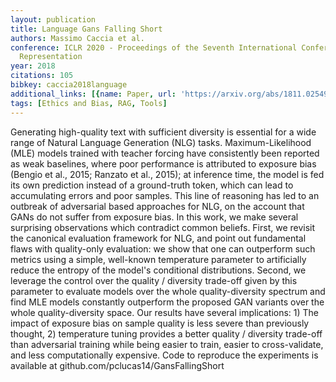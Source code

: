 ```yaml
---
layout: publication
title: Language Gans Falling Short
authors: Massimo Caccia et al.
conference: ICLR 2020 - Proceedings of the Seventh International Conference on Learning
  Representation
year: 2018
citations: 105
bibkey: caccia2018language
additional_links: [{name: Paper, url: 'https://arxiv.org/abs/1811.02549'}]
tags: [Ethics and Bias, RAG, Tools]
---
```

Generating high-quality text with sufficient diversity is essential for a
wide range of Natural Language Generation (NLG) tasks. Maximum-Likelihood (MLE)
models trained with teacher forcing have consistently been reported as weak
baselines, where poor performance is attributed to exposure bias (Bengio et
al., 2015; Ranzato et al., 2015); at inference time, the model is fed its own
prediction instead of a ground-truth token, which can lead to accumulating
errors and poor samples. This line of reasoning has led to an outbreak of
adversarial based approaches for NLG, on the account that GANs do not suffer
from exposure bias. In this work, we make several surprising observations which
contradict common beliefs. First, we revisit the canonical evaluation framework
for NLG, and point out fundamental flaws with quality-only evaluation: we show
that one can outperform such metrics using a simple, well-known temperature
parameter to artificially reduce the entropy of the model's conditional
distributions. Second, we leverage the control over the quality / diversity
trade-off given by this parameter to evaluate models over the whole
quality-diversity spectrum and find MLE models constantly outperform the
proposed GAN variants over the whole quality-diversity space. Our results have
several implications: 1) The impact of exposure bias on sample quality is less
severe than previously thought, 2) temperature tuning provides a better quality
/ diversity trade-off than adversarial training while being easier to train,
easier to cross-validate, and less computationally expensive. Code to reproduce
the experiments is available at github.com/pclucas14/GansFallingShort